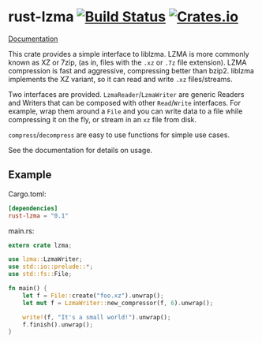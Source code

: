 # rust-lzma [![Build Status](https://travis-ci.org/fpgaminer/rust-lzma.svg?branch=master)](https://travis-ci.org/fpgaminer/rust-lzma) [![Crates.io](https://img.shields.io/crates/v/rust-lzma.svg)](https://crates.io/crates/rust-lzma) #

[Documentation](https://fpgaminer.github.io/doc/lzma/)

This crate provides a simple interface to liblzma.  LZMA is more commonly known
as XZ or 7zip, (as in, files with the `.xz` or `.7z` file extension). LZMA
compression is fast and aggressive, compressing better than bzip2.  liblzma
implements the XZ variant, so it can read and write `.xz` files/streams.

Two interfaces are provided.  `LzmaReader`/`LzmaWriter` are generic Readers and
Writers that can be composed with other `Read`/`Write` interfaces.  For example,
wrap them around a `File` and you can write data to a file while compressing it
on the fly, or stream in an `xz` file from disk.

`compress`/`decompress` are easy to use functions for simple use cases.

See the documentation for details on usage.


## Example ##
Cargo.toml:
```toml
[dependencies]
rust-lzma = "0.1"
```
main.rs:
```Rust
extern crate lzma;

use lzma::LzmaWriter;
use std::io::prelude::*;
use std::fs::File;

fn main() {
	let f = File::create("foo.xz").unwrap();
	let mut f = LzmaWriter::new_compressor(f, 6).unwrap();

	write!(f, "It's a small world!").unwrap();
	f.finish().unwrap();
}
```
